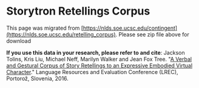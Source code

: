 # Storytron Retellings Corpus
This page was migrated from [https://nlds.soe.ucsc.edu/contingent](https://nlds.soe.ucsc.edu/retelling_corpus). Please see zip file above for download

**If you use this data in your research, please refer to and cite**: Jackson Tolins, Kris Liu, Michael Neff, Marilyn Walker and Jean Fox Tree. "[A Verbal and Gestural Corpus of Story Retellings to an Expressive Embodied Virtual Character](https://pdfs.semanticscholar.org/9355/43a07efe28970691b3da97852bb88b40de6b.pdf)." Language Resources and Evaluation Conference (LREC), Portorož, Slovenia, 2016.
